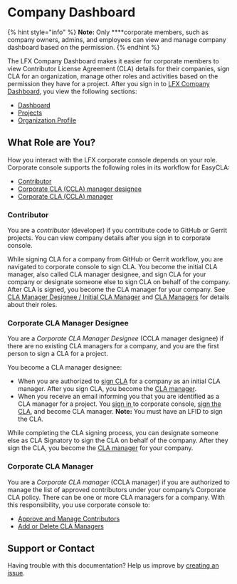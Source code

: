 # Company Dashboard

{% hint style="info" %}
**Note:** Only ****corporate members, such as company owners, admins, and employees can view and manage company dashboard based on the permission.
{% endhint %}

The LFX Company Dashboard makes it easier for corporate members to view Contributor License Agreement \(CLA\) details for their companies, sign CLA for an organization, manage other roles and activities based on the permission they have for a project. After you sign in to [LFX Company Dashboard](http://member.lfx.linuxfoundation.org/), you view the following sections:

* [Dashboard](dashboard.md)
* [Projects](projects/)
* [Organization Profile](organization-profile.md)

## What Role are You? <a id="what-role-are-you"></a>

How you interact with the LFX corporate console depends on your role. Corporate console supports the following roles in its workflow for EasyCLA:

* [Contributor](./#contributor)
* [Corporate CLA \(CCLA\) manager designee](./#corporate-cla-manager-designee)
* [Corporate CLA \(CCLA\) manager](./#corporate-cla-manager)

### Contributor <a id="contributor"></a>

You are a _contributor_ \(developer\) if you contribute code to GitHub or Gerrit projects. You can view company details after you sign in to corporate console.

While signing CLA for a company from GitHub or Gerrit workflow, you are navigated to corporate console to sign CLA. You become the initial CLA manager, also called CLA manager designee, and sign CLA for your company or designate someone else to sign CLA on behalf of the company. After CLA is signed, you become the CLA manager for your company. See [CLA Manager Designee / Initial CLA Manager](../easycla/corporate-cla-manager-designee-or-initial-cla-manager/) and [CLA Managers](../easycla/corporate-cla-managers/) for details about their roles.

### Corporate CLA Manager Designee

You are a _Corporate CLA Manager Designee_ \(CCLA manager designee\) if there are no existing CLA managers for a company, and  you are the first person to sign a CLA for a project.

You become a CLA manager designee:

* When you are authorized to [sign CLA](../easycla/corporate-cla-manager-designee-or-initial-cla-manager/sign-corporate-cla-for-a-company.md) for a company as an initial CLA manager. After you sign CLA, you become the [CLA manager](../easycla/corporate-cla-managers/). 
* When you receive an email informing you that you are identified as a CLA manager for a project. You [sign in ](../easycla/corporate-cla-managers/sign-in-to-the-cla-corporate-console.md)to corporate console,  [sign the CLA](../easycla/corporate-cla-manager-designee-or-initial-cla-manager/sign-corporate-cla-from-invitation.md), and become CLA manager. **Note:** You must have an LFID to sign the CLA.

While completing the CLA signing process, you can designate someone else as CLA Signatory to sign the CLA on behalf of the company. After they sign the CLA, you become the [CLA manager](../easycla/corporate-cla-managers/) for your company.

### Corporate CLA Manager <a id="corporate-cla-manager"></a>

You are a _Corporate CLA manager_ \(CCLA manager\) if you are authorized to manage the list of approved contributors under your company’s Corporate CLA policy. There can be one or more CLA managers for a company. With this responsibility, you use corporate console to:

* [Approve and Manage Contributors](../easycla/corporate-cla-managers/approve-and-manage-contributors.md)
* [Add or Delete CLA Managers](../easycla/corporate-cla-managers/add-or-delete-cla-managers.md)

## Support or Contact

Having trouble with this documentation? Help us improve by [creating an issue](https://github.com/communitybridge/docs/issues).

